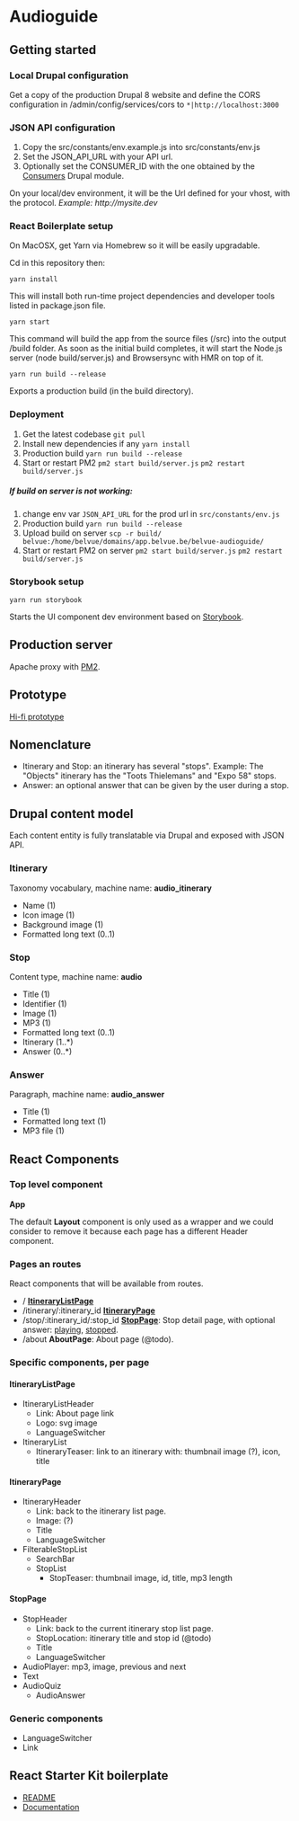 # Audioguide

## Getting started

### Local Drupal configuration

Get a copy of the production Drupal 8 website and define the CORS configuration in /admin/config/services/cors to
`*|http://localhost:3000`

### JSON API configuration

1. Copy the src/constants/env.example.js into src/constants/env.js
2. Set the JSON_API_URL with your API url.
3. Optionally set the CONSUMER_ID with the one obtained by the [Consumers](https://www.drupal.org/project/consumers) Drupal module.

On your local/dev environment, it will be the Url defined for your vhost, with the protocol.
_Example: http://mysite.dev_

### React Boilerplate setup

On MacOSX, get Yarn via Homebrew so it will be easily upgradable.

Cd in this repository then:

`yarn install`

This will install both run-time project dependencies and developer tools listed in package.json file.

`yarn start`

This command will build the app from the source files (/src) into the output /build folder. As soon as the initial build completes, it will start the Node.js server (node build/server.js) and Browsersync with HMR on top of it.

`yarn run build --release`

Exports a production build (in the build directory).

### Deployment

1. Get the latest codebase `git pull`
2. Install new dependencies if any `yarn install`
3. Production build `yarn run build --release`
4. Start or restart PM2 `pm2 start build/server.js` `pm2 restart build/server.js`

##### If build on server is not working:

1. change env var `JSON_API_URL` for the prod url in `src/constants/env.js`
2. Production build `yarn run build --release`
3. Upload build on server `scp -r build/ belvue:/home/belvue/domains/app.belvue.be/belvue-audioguide/`
4. Start or restart PM2 on server `pm2 start build/server.js` `pm2 restart build/server.js`

### Storybook setup

`yarn run storybook`

Starts the UI component dev environment based on [Storybook](https://storybook.js.org/).

## Production server

Apache proxy with [PM2](http://pm2.keymetrics.io/).

## Prototype

[Hi-fi prototype](https://tiltfactory.prevue.it/p/5oa6)

## Nomenclature

- Itinerary and Stop: an itinerary has several "stops". Example: The "Objects" itinerary has the "Toots Thielemans" and "Expo 58" stops.
- Answer: an optional answer that can be given by the user during a stop.

## Drupal content model

Each content entity is fully translatable via Drupal and exposed with JSON API.

### Itinerary

Taxonomy vocabulary, machine name: **audio_itinerary**

- Name (1)
- Icon image (1)
- Background image (1)
- Formatted long text (0..1)

### Stop

Content type, machine name: **audio**

- Title (1)
- Identifier (1)
- Image (1)
- MP3 (1)
- Formatted long text (0..1)
- Itinerary (1..\*)
- Answer (0..\*)

### Answer

Paragraph, machine name: **audio_answer**

- Title (1)
- Formatted long text (1)
- MP3 file (1)

## React Components

### Top level component

**App**

The default **Layout** component is only used as a wrapper and we could consider to remove it because
each page has a different Header component.

### Pages an routes

React components that will be available from routes.

- / **[ItineraryListPage](https://tiltfactory.prevue.it/view/ifkjvw)**
- /itinerary/:itinerary_id **[ItineraryPage](https://tiltfactory.prevue.it/view/gwbjq2)**
- /stop/:itinerary_id/:stop_id **[StopPage](https://tiltfactory.prevue.it/view/6ztppa)**: Stop detail page, with optional answer: [playing](https://tiltfactory.prevue.it/view/ge1aaq), [stopped](https://tiltfactory.prevue.it/view/ln8s60).
- /about **AboutPage**: About page (@todo).

### Specific components, per page

#### ItineraryListPage

- ItineraryListHeader
  - Link: About page link
  - Logo: svg image
  - LanguageSwitcher
- ItineraryList
  - ItineraryTeaser: link to an itinerary with: thumbnail image (?), icon, title

#### ItineraryPage

- ItineraryHeader
  - Link: back to the itinerary list page.
  - Image: (?)
  - Title
  - LanguageSwitcher
- FilterableStopList
  - SearchBar
  - StopList
    - StopTeaser: thumbnail image, id, title, mp3 length

#### StopPage

- StopHeader
  - Link: back to the current itinerary stop list page.
  - StopLocation: itinerary title and stop id (@todo)
  - Title
  - LanguageSwitcher
- AudioPlayer: mp3, image, previous and next
- Text
- AudioQuiz
  - AudioAnswer

### Generic components

- LanguageSwitcher
- Link

## React Starter Kit boilerplate

- [README](./REACT_STARTER_KIT.md)
- [Documentation](./docs/README.md)
